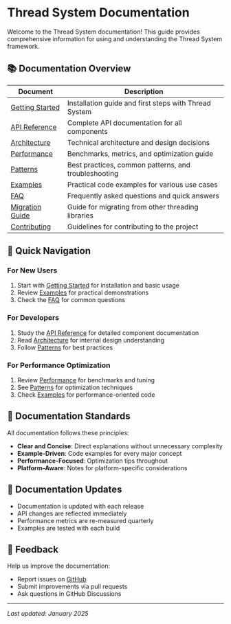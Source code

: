 # Thread System Documentation

Welcome to the Thread System documentation! This guide provides comprehensive information for using and understanding the Thread System framework.

## 📚 Documentation Overview

| Document | Description |
|----------|-------------|
| [Getting Started](./getting-started.md) | Installation guide and first steps with Thread System |
| [API Reference](./api-reference.md) | Complete API documentation for all components |
| [Architecture](./architecture.md) | Technical architecture and design decisions |
| [Performance](./performance.md) | Benchmarks, metrics, and optimization guide |
| [Patterns](./patterns.md) | Best practices, common patterns, and troubleshooting |
| [Examples](./examples.md) | Practical code examples for various use cases |
| [FAQ](./FAQ.md) | Frequently asked questions and quick answers |
| [Migration Guide](./migration_guide.md) | Guide for migrating from other threading libraries |
| [Contributing](./contributing.md) | Guidelines for contributing to the project |

## 🚀 Quick Navigation

### For New Users
1. Start with [Getting Started](./getting-started.md) for installation and basic usage
2. Review [Examples](./examples.md) for practical demonstrations
3. Check the [FAQ](./FAQ.md) for common questions

### For Developers
1. Study the [API Reference](./api-reference.md) for detailed component documentation
2. Read [Architecture](./architecture.md) for internal design understanding
3. Follow [Patterns](./patterns.md) for best practices

### For Performance Optimization
1. Review [Performance](./performance.md) for benchmarks and tuning
2. See [Patterns](./patterns.md) for optimization techniques
3. Check [Examples](./examples.md) for performance-oriented code

## 📖 Documentation Standards

All documentation follows these principles:
- **Clear and Concise**: Direct explanations without unnecessary complexity
- **Example-Driven**: Code examples for every major concept
- **Performance-Focused**: Optimization tips throughout
- **Platform-Aware**: Notes for platform-specific considerations

## 🔄 Documentation Updates

- Documentation is updated with each release
- API changes are reflected immediately
- Performance metrics are re-measured quarterly
- Examples are tested with each build

## 💬 Feedback

Help us improve the documentation:
- Report issues on [GitHub](https://github.com/kcenon/thread_system/issues)
- Submit improvements via pull requests
- Ask questions in GitHub Discussions

---

*Last updated: January 2025*